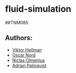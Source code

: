 # fluid-simulation

##TNM085

## Authors:
- [Viktor Hellman](https://github.com/vhellman)
- [Oscar Nord](https://github.com/Furbee)
- [Niclas Olmenius](https://github.com/zanshi)
- [Adrian Palmquist](https://github.com/adrianpalmquist)

